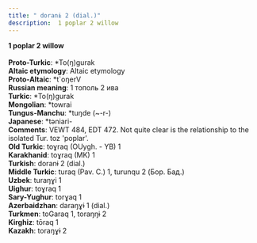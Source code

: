 ```yaml
---
title: " doranɨ 2 (dial.)"
description:  1 poplar 2 willow
---
```

<p data-pagefind-weight="0.5">
<strong> 1 poplar 2 willow</strong><br><br>
<strong>Proto-Turkic</strong>:  *To(ŋ)gurak<br>
<strong>Altaic etymology</strong>:  Altaic etymology<br>
<strong> Proto-Altaic</strong>:  *t`oŋerV<br>
<strong>Russian meaning</strong>:  1 тополь 2 ива<br>
<strong>Turkic</strong>:  *To(ŋ)gurak<br>
<strong>Mongolian</strong>:  *towrai<br>
<strong>Tungus-Manchu</strong>:  *tuŋde (~-r-)<br>
<strong>Japanese</strong>:  *tǝniari-<br>
<strong>Comments</strong>:  VEWT 484, EDT 472. Not quite clear is the relationship to the isolated Tur. toz 'poplar'.<br>
<strong>Old Turkic</strong>:  toɣraq (OUygh. - YB) 1<br>
<strong>Karakhanid</strong>:  toɣraq (MK) 1<br>
<strong>Turkish</strong>:  doranɨ 2 (dial.)<br>
<strong>Middle Turkic</strong>:  turaq (Pav. C.) 1, turunqu 2 (Бор. Бад.)<br>
<strong>Uzbek</strong>:  turaŋɣi 1<br>
<strong>Uighur</strong>:  toɣraq 1<br>
<strong>Sary-Yughur</strong>:  torɣaq 1<br>
<strong>Azerbaidzhan</strong>:  daraŋɣɨ 1 (dial.)<br>
<strong>Turkmen</strong>:  toGaraq 1, toraŋŋɨ 2<br>
<strong>Kirghiz</strong>:  tōraq 1<br>
<strong>Kazakh</strong>:  toraŋɣɨ 2<br>

</p>
